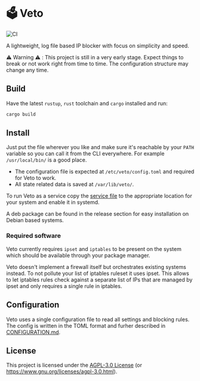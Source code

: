 # 🗳 Veto

![CI](https://github.com/dnaka91/veto/workflows/CI/badge.svg?branch=main)

A lightweight, log file based IP blocker with focus on simplicity and speed.

⚠️ Warning ⚠️ : This project is still in a very early stage. Expect things to break or not work
right from time to time. The configuration structure may change any time.

## Build

Have the latest `rustup`, `rust` toolchain and `cargo` installed and run:

```sh
cargo build
```

## Install

Just put the file wherever you like and make sure it's reachable by your `PATH` variable so you can
call it from the CLI everywhere. For example `/usr/local/bin/` is a good place.

- The configuration file is expected at `/etc/veto/config.toml` and required for Veto to work.
- All state related data is saved at `/var/lib/veto/`.

To run Veto as a service copy the [service file](debian/veto.service) to the appropriate location
for your system and enable it in systemd.

A deb package can be found in the release section for easy installation on Debian based systems.

### Required software

Veto currently requires `ipset` and `iptables` to be present on the system which should be available
through your package manager.

Veto doesn't implement a firewall itself but orchestrates existing systems instead. To not pollute your list of iptables ruleset it uses ipset. This allows to let iptables rules check against a separate list of IPs that are managed by ipset and only requires a single rule in iptables.

## Configuration

Veto uses a single configuration file to read all settings and blocking rules. The config is
written in the TOML format and furher described in [CONFIGURATION.md](CONFIGURATION.md).

## License

This project is licensed under the [AGPL-3.0 License](LICENSE) (or
<https://www.gnu.org/licenses/agpl-3.0.html>).

